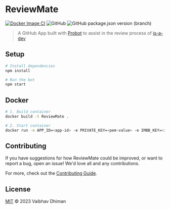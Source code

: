 # ReviewMate

[![Docker Image CI](https://github.com/VaibhavSys/ReviewMate/actions/workflows/docker-image.yml/badge.svg?branch=master)](https://github.com/VaibhavSys/ReviewMate/actions/workflows/docker-image.yml)
![GitHub](https://img.shields.io/github/license/VaibhavSys/ReviewMate)
![GitHub package.json version (branch)](https://img.shields.io/github/package-json/v/VaibhavSys/ReviewMate/master)

> A GitHub App built with [Probot](https://github.com/probot/probot) to assist in the review process of [is-a-dev](https://github.com/is-a-dev/register)

## Setup

```sh
# Install dependencies
npm install

# Run the bot
npm start
```

## Docker

```sh
# 1. Build container
docker build -t ReviewMate .

# 2. Start container
docker run -e APP_ID=<app-id> -e PRIVATE_KEY=<pem-value> -e IMBB_KEY=<imbb-key> -e SCREENSHOTLAYER_KEY=<screenshotlayer-key> -e WEBHOOK_SECRET=<webhook-secret> ReviewMate
```

## Contributing

If you have suggestions for how ReviewMate could be improved, or want to report a bug, open an issue! We'd love all and any contributions.

For more, check out the [Contributing Guide](CONTRIBUTING.md).

## License

[MIT](LICENSE) © 2023 Vaibhav Dhiman
